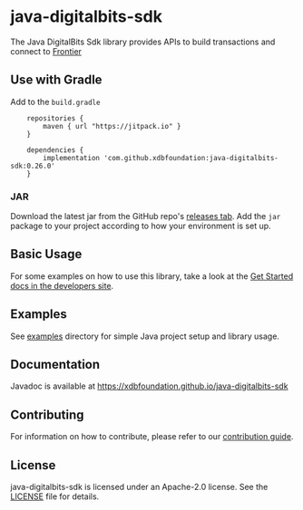 # java-digitalbits-sdk

The Java DigitalBits Sdk library provides APIs to build transactions and connect to [Frontier](https://github.com/xdbfoundation/go)


## Use with Gradle

Add to the `build.gradle`

        repositories {
            maven { url "https://jitpack.io" }
        }

        dependencies {
            implementation 'com.github.xdbfoundation:java-digitalbits-sdk:0.26.0'
        }

### JAR

Download the latest jar from the GitHub repo's [releases tab](https://github.com/xdbfoundation/java-digitalbits-sdk/releases). Add the `jar` package to your project according to how your environment is set up.

## Basic Usage
For some examples on how to use this library, take a look at the [Get Started docs in the developers site](https://developers.digitalbits.io/guides/get-started/create-account.html).

## Examples 
See [examples](./examples/README.md) directory for simple Java project setup and library usage.

## Documentation
Javadoc is available at https://xdbfoundation.github.io/java-digitalbits-sdk

## Contributing
For information on how to contribute, please refer to our [contribution guide](https://github.com/xdbfoundation/java-digitalbits-sdk/blob/master/CONTRIBUTING.md).

## License
java-digitalbits-sdk is licensed under an Apache-2.0 license. See the [LICENSE](https://github.com/xdbfoundation/java-digitalbits-sdk/blob/master/LICENSE) file for details.
